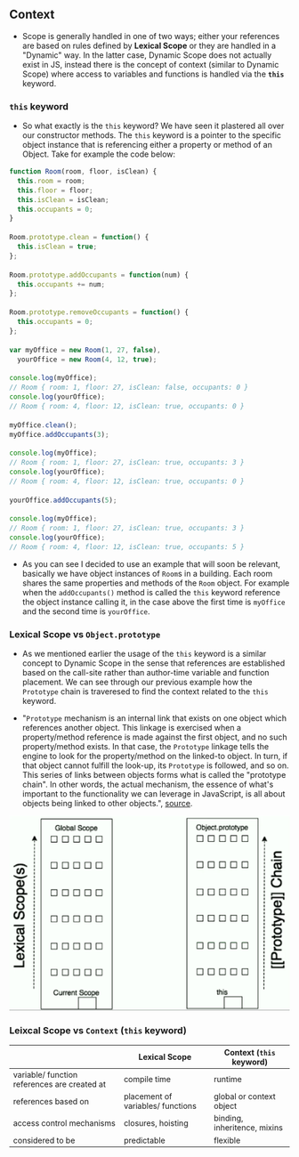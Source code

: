 ## Context

- Scope is generally handled in one of two ways; either your references are based on rules defined by **Lexical Scope** or they are handled in a "Dynamic" way. In the latter case, Dynamic Scope does not actually exist in JS, instead there is the concept of context (similar to Dynamic Scope) where access to variables and functions is handled via the **`this`** keyword.

### `this` keyword

- So what exactly is the `this` keyword? We have seen it plastered all over our constructor methods. The `this` keyword is a pointer to the specific object instance that is referencing either a property or method of an Object. Take for example the code below:

```js
function Room(room, floor, isClean) {
  this.room = room;
  this.floor = floor;
  this.isClean = isClean;
  this.occupants = 0;
}

Room.prototype.clean = function() {
  this.isClean = true;
};

Room.prototype.addOccupants = function(num) {
  this.occupants += num;
};

Room.prototype.removeOccupants = function() {
  this.occupants = 0;
};

var myOffice = new Room(1, 27, false),
  yourOffice = new Room(4, 12, true);

console.log(myOffice);
// Room { room: 1, floor: 27, isClean: false, occupants: 0 }
console.log(yourOffice);
// Room { room: 4, floor: 12, isClean: true, occupants: 0 }

myOffice.clean();
myOffice.addOccupants(3);

console.log(myOffice);
// Room { room: 1, floor: 27, isClean: true, occupants: 3 }
console.log(yourOffice);
// Room { room: 4, floor: 12, isClean: true, occupants: 0 }

yourOffice.addOccupants(5);

console.log(myOffice);
// Room { room: 1, floor: 27, isClean: true, occupants: 3 }
console.log(yourOffice);
// Room { room: 4, floor: 12, isClean: true, occupants: 5 }
```

- As you can see I decided to use an example that will soon be relevant, basically we have object instances of `Room`s in a building. Each room shares the same properties and methods of the `Room` object. For example when the `addOccupants()` method is called the `this` keyword reference the object instance calling it, in the case above the first time is `myOffice` and the second time is `yourOffice`.

### Lexical Scope vs `Object.prototype`

- As we mentioned earlier the usage of the `this` keyword is a similar concept to Dynamic Scope in the sense that references are established based on the call-site rather than author-time variable and function placement. We can see through our previous example how the `Prototype` chain is traveresed to find the context related to the `this` keyword.

- "`Prototype` mechanism is an internal link that exists on one object which references another object. This linkage is exercised when a property/method reference is made against the first object, and no such property/method exists. In that case, the `Prototype` linkage tells the engine to look for the property/method on the linked-to object. In turn, if that object cannot fulfill the look-up, its `Prototype` is followed, and so on. This series of links between objects forms what is called the "prototype chain". In other words, the actual mechanism, the essence of what's important to the functionality we can leverage in JavaScript, is all about objects being linked to other objects.", [source](https://github.com/getify/You-Dont-Know-JS/blob/master/this%20%26%20object%20prototypes/ch6.md#chapter-6-behavior-delegation).

![fig2](/Part-2-Context-Objects-Prototypes/images/fig2.png)

### Leixcal Scope vs `Context` (`this` keyword)

|                                              | Lexical Scope                     | Context (`this` keyword)     |
| -------------------------------------------- | --------------------------------- | ---------------------------- |
| variable/ function references are created at | compile time                      | runtime                      |
| references based on                          | placement of variables/ functions | global or context object     |
| access control mechanisms                    | closures, hoisting                | binding, inheritence, mixins |
| considered to be                             | predictable                       | flexible                     |
